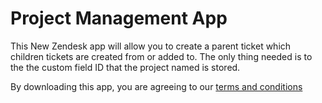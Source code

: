 Project Management App
==========

This New Zendesk app will allow you to create a parent ticket which children tickets are created from or added to. The only thing needed is to the the custom field ID that the project named is stored. 

By downloading this app, you are agreeing to our [terms and conditions](https://github.com/zendesklabs/wiki/wiki/Terms-and-Conditions)
